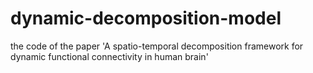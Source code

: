 # dynamic-decomposition-model
the code of the paper 'A spatio-temporal decomposition framework for dynamic functional connectivity in human brain'

